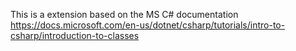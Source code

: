 This is a extension based on the MS C# documentation https://docs.microsoft.com/en-us/dotnet/csharp/tutorials/intro-to-csharp/introduction-to-classes


